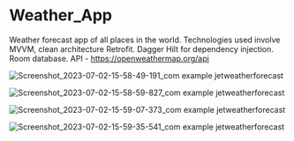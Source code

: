 # Weather_App
Weather forecast app of all places in the world.
Technologies used involve MVVM, clean architecture
Retrofit.
Dagger Hilt for dependency injection.
Room database.
API - https://openweathermap.org/api

![Screenshot_2023-07-02-15-58-49-191_com example jetweatherforecast](https://github.com/Tyronexx/Weather_App/assets/59583209/7e6d3d76-8ce8-4b2d-89d3-97995257d619)

![Screenshot_2023-07-02-15-58-59-827_com example jetweatherforecast](https://github.com/Tyronexx/Weather_App/assets/59583209/60acb108-31ee-45ce-ac1a-49204cbc3e75)

![Screenshot_2023-07-02-15-59-07-373_com example jetweatherforecast](https://github.com/Tyronexx/Weather_App/assets/59583209/5e7d30a4-8785-4bbd-a887-d0b643b9f285)

![Screenshot_2023-07-02-15-59-35-541_com example jetweatherforecast](https://github.com/Tyronexx/Weather_App/assets/59583209/e422e57d-cbf7-415b-8748-64d282174e3e)

